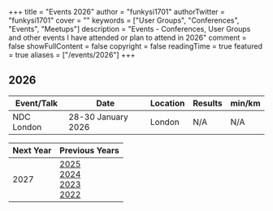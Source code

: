 +++
title = "Events 2026"
author = "funkysi1701"
authorTwitter = "funkysi1701"
cover = ""
keywords = ["User Groups", "Conferences", "Events", "Meetups"]
description = "Events - Conferences, User Groups and other events I have attended or plan to attend in 2026"
comment = false
showFullContent = false
copyright = false
readingTime = true
featured = true
aliases = ["/events/2026"]
+++

## 2026

| Event/Talk | Date                | Location                | Results    | min/km  |
|------------|---------------------|-------------------------|------------|---------|
| NDC London | 28-30 January 2026  | London                  | N/A        | N/A     |

| Next Year         | Previous Years                       |
|-------------------|--------------------------------------|
| 2027 | [2025](/events/2025)<br>[2024](/events/2024)<br>[2023](/events/2023)<br>[2022](/events/2022) |